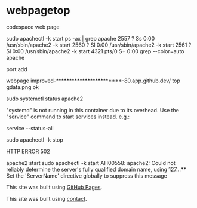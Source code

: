 # webpagetop
codespace web page

sudo apachectl -k start
ps -ax | grep apache
   2557 ?        Ss     0:00 /usr/sbin/apache2 -k start
   2560 ?        Sl     0:00 /usr/sbin/apache2 -k start
   2561 ?        Sl     0:00 /usr/sbin/apache2 -k start
   4321 pts/0    S+     0:00 grep --color=auto apache
   

port add

webpage improved-************************-80.app.github.dev/
top gdata.png
ok


sudo systemctl status apache2

"systemd" is not running in this container due to its overhead.
Use the "service" command to start services instead. e.g.: 

service --status-all


sudo apachectl -k stop

HTTP ERROR 502

apache2 start
sudo apachectl -k start
AH00558: apache2: Could not reliably determine the server's fully qualified domain name, using 127.****.***.*** Set the 'ServerName' directive globally to suppress this message

This site was built using [GitHub Pages](https://pages.github.com/).

This site was built using [contact](https://https://ikazaba761n.github.io/webpagetop/temp/contact-us.html).

